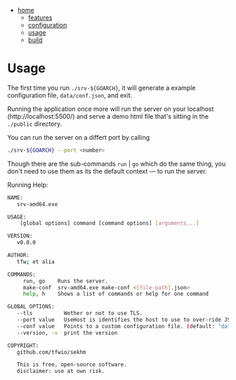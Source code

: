 [home]: ../../readme.md "github.com/tfwio/sekhm/readme.md"
[features]: features.md
[configuration]: configuration.md
[build]: build.md
[usage]: usage.md
<!-- []:  -->

- [home]
    - [features]
    - [configuration]
    - [usage]
    - [build]


Usage
================

The first time you run `./srv-${GOARCH}`, it will generate a example configuration file, `data/conf.json`, and exit.

Running the application once more will run the server on your localhost (http://localhost:5500/) and serve a demo html file that's sitting in the `./public` directory.

You can run the server on a differt port by calling

```bash
./srv-${GOARCH} --port <number>
```

Though there are the sub-commands `run` | `go` which do the same thing, you don't need to use them as its the default context — to run the server.

Running Help:
```bash
NAME:
   srv-amd64.exe

USAGE:
    [global options] command [command options] [arguments...]

VERSION:
   v0.0.0

AUTHOR:
   tfw; et alia

COMMANDS:
     run, go    Runs the server.
     make-conf  srv-amd64.exe make-conf <[file-path].json>
     help, h    Shows a list of commands or help for one command

GLOBAL OPTIONS:
   --tls          Wether or not to use TLS.
   --port value   UseHost is identifies the host to use to over-ride JSON config. (default: 0)
   --conf value   Points to a custom configuration file. (default: "data/conf.json")
   --version, -v  print the version

COPYRIGHT:
   github.com/tfwio/sekhm

   This is free, open-source software.
   disclaimer: use at own risk.

```
